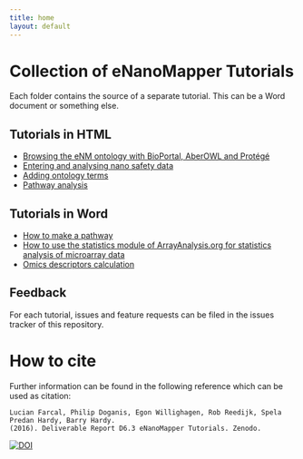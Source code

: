 ```yaml
---
title: home
layout: default
---
```


# Collection of eNanoMapper Tutorials

Each folder contains the source of a separate tutorial. This
can be a Word document or something else.

## Tutorials in HTML

* [Browsing the eNM ontology with BioPortal, AberOWL and Protégé](BrowseOntology/readme.html)
* [Entering and analysing nano safety data](Entering_and_analysing_nano_safety_data/readme.html)
* [Adding ontology terms](Added%20ontology%20terms/README.html)
* [Pathway analysis](Pathway_analysis/readme.html)

## Tutorials in Word

* [How to make a pathway](Pathway/readme.html)
* [How to use the statistics module of ArrayAnalysis.org for statistics analysis of microarray data](Statistics/readme.html)
* [Omics descriptors calculation](Omics%20descriptors%20calculation/README.html)

## Feedback

For each tutorial, issues and feature requests can be filed
in the issues tracker of this repository.

# How to cite

Further information can be found in the following reference which can be used as citation:

    Lucian Farcal, Philip Doganis, Egon Willighagen, Rob Reedijk, Spela Predan Hardy, Barry Hardy.
    (2016). Deliverable Report D6.3 eNanoMapper Tutorials. Zenodo.

[![DOI](https://zenodo.org/badge/DOI/10.5281/zenodo.345975.svg)](https://doi.org/10.5281/zenodo.345975)
